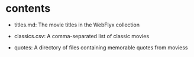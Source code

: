 # contents

- titles.md: The movie titles in the WebFlyx collection
- classics.csv: A comma-separated list of classic movies

- quotes: A directory of files containing memorable quotes from moviess
